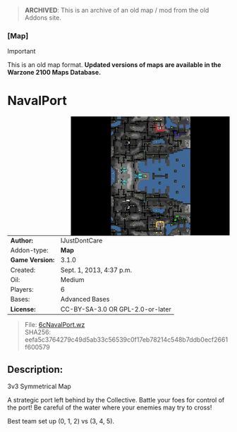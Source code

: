 > **ARCHIVED**: This is an archive of an old map / mod from the old Addons site.

### [Map]

> [!IMPORTANT]
> This is an old map format. **Updated versions of maps are available in the Warzone 2100 Maps Database.**

# NavalPort

<img src="./preview.jpg" align="right" />

| | |
| - | - |
| __Author:__ | IJustDontCare |
| Addon-type: | __Map__ |
| __Game Version:__ | 3.1.0 |
| Created: | Sept. 1, 2013, 4:37 p.m. |
| Oil: | Medium |
| Players: | 6 |
| Bases: | Advanced Bases |
| __License:__ | CC-BY-SA-3.0 OR GPL-2.0-or-later |

> File: [6cNavalPort.wz](https://github.com/Warzone2100/old-addons-site/raw/main/assets/230/6cNavalPort.wz)  
> SHA256: eefa5c3764279c49d5ab33c56539c0f17eb78214c548b7ddb0ecf2661f600579

## Description:

3v3 Symmetrical Map

A strategic port left behind by the Collective. Battle your foes for control of the port! Be careful of the water where your enemies may try to cross!

Best team set up (0, 1, 2) vs (3, 4, 5).

